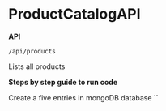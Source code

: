 # ProductCatalogAPI

**API**

  `/api/products`
  
  Lists all products
  
**Steps by step guide to run code**

  Create a five entries in mongoDB database
  ``
